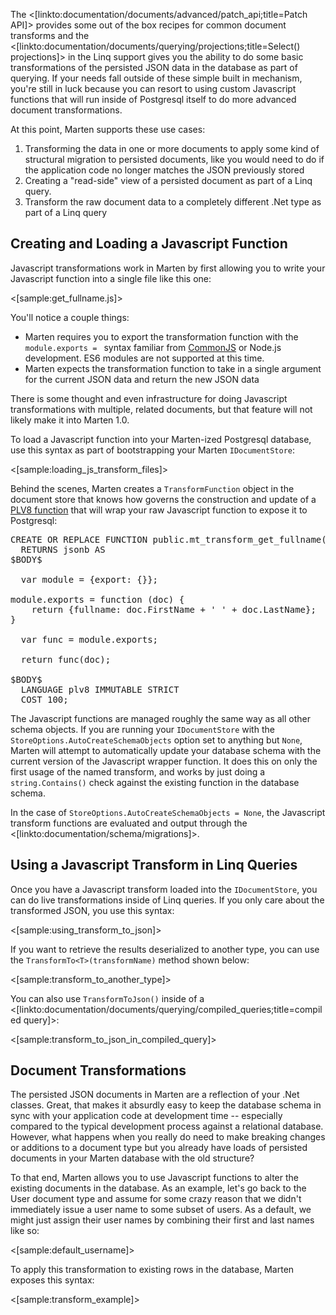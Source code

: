 <!--title: Javascript Transformations-->



The <[linkto:documentation/documents/advanced/patch_api;title=Patch API]> provides some out of the box recipes for common document transforms and 
the <[linkto:documentation/documents/querying/projections;title=Select() projections]> in the Linq support gives you 
the ability to do some basic transformations of the persisted JSON data in the database as part of querying. If your needs fall 
outside of these simple built in mechanism, you're still in luck because you can resort to using custom Javascript functions that will run inside of Postgresql 
itself to do more advanced document transformations.

At this point, Marten supports these use cases:

1. Transforming the data in one or more documents to apply some kind of structural migration to persisted documents, like you would need to do if 
   the application code no longer matches the JSON previously stored
1. Creating a "read-side" view of a persisted document as part of a Linq query. 
1. Transform the raw document data to a completely different .Net type as part of a Linq query



## Creating and Loading a Javascript Function

Javascript transformations work in Marten by first allowing you to write your Javascript function into a single file like this one:

<[sample:get_fullname.js]>

You'll notice a couple things:

* Marten requires you to export the transformation function with the `module.exports = ` syntax familiar from [CommonJS](http://wiki.commonjs.org/wiki/CommonJS) or Node.js development. 
  ES6 modules are not supported at this time.
* Marten expects the transformation function to take in a single argument for the current JSON data and return the new JSON data

<div class="alert alert-info">
There is some thought and even infrastructure for doing Javascript transformations with multiple, related documents, but that feature will not likely make it into Marten 1.0.
</div>

To load a Javascript function into your Marten-ized Postgresql database, use this syntax as part of bootstrapping
your Marten `IDocumentStore`:

<[sample:loading_js_transform_files]>

Behind the scenes, Marten creates a `TransformFunction` object in the document store that knows how governs the construction and update
of a [PLV8 function](http://pgxn.org/dist/plv8/doc/plv8.html) that will wrap your raw Javascript function to expose it to Postgresql:

<pre>
CREATE OR REPLACE FUNCTION public.mt_transform_get_fullname(doc jsonb)
  RETURNS jsonb AS
$BODY$

  var module = {export: {}};

module.exports = function (doc) {
    return {fullname: doc.FirstName + ' ' + doc.LastName};
}

  var func = module.exports;

  return func(doc);

$BODY$
  LANGUAGE plv8 IMMUTABLE STRICT
  COST 100;
</pre>

The Javascript functions are managed roughly the same way as all other schema objects. If you are running your `IDocumentStore` with
the `StoreOptions.AutoCreateSchemaObjects` option set to anything but `None`, Marten will attempt to automatically update
your database schema with the current version of the Javascript wrapper function. It does this on only the first usage of the
named transform, and works by just doing a `string.Contains()` check against the existing function in the database schema.

In the case of `StoreOptions.AutoCreateSchemaObjects = None`, the Javascript transform functions are evaluated and output through
the <[linkto:documentation/schema/migrations]>.


## Using a Javascript Transform in Linq Queries

Once you have a Javascript transform loaded into the `IDocumentStore`, you can do live transformations inside
of Linq queries. If you only care about the transformed JSON, you use this syntax:

<[sample:using_transform_to_json]>

If you want to retrieve the results deserialized to another type, you can use the `TransformTo<T>(transformName)` 
method shown below:

<[sample:transform_to_another_type]>


You can also use `TransformToJson()` inside of a <[linkto:documentation/documents/querying/compiled_queries;title=compiled query]>:

<[sample:transform_to_json_in_compiled_query]>


## Document Transformations

The persisted JSON documents in Marten are a reflection of your .Net classes. Great, that makes it absurdly easy to keep the database schema
in sync with your application code at development time -- especially compared to the typical development process against a relational database. 
However, what happens when you really do need to make breaking changes or additions to a document type but you already have loads of 
persisted documents in your Marten database with the old structure?

To that end, Marten allows you to use Javascript functions to alter the existing documents in the database. As an example, 
let's go back to the User document type and assume for some crazy reason that we didn't immediately issue a user name to some subset of users. 
As a default, we might just assign their user names by combining their first and last names like so:

<[sample:default_username]>

To apply this transformation to existing rows in the database, Marten exposes this syntax:

<[sample:transform_example]>



